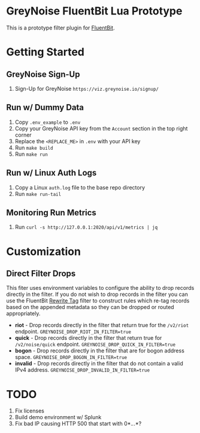 # GreyNoise FluentBit Lua Prototype
This is a prototype filter plugin for [FluentBit](https://fluentbit.io/).

# Getting Started

## GreyNoise Sign-Up
1. Sign-Up for GreyNoise `https://viz.greynoise.io/signup/`

## Run w/ Dummy Data
1. Copy `.env_example` to `.env`
1. Copy your GreyNoise API key from the `Account` section in the top right corner
1. Replace the `<REPLACE_ME>` in `.env` with your API key
1. Run `make build`
1. Run `make run`

## Run w/ Linux Auth Logs
1. Copy a Linux `auth.log` file to the base repo directory
1. Run `make run-tail`

## Monitoring Run Metrics
1. Run `curl -s http://127.0.0.1:2020/api/v1/metrics | jq`

# Customization

## Direct Filter Drops
This fiter uses environment variables to configure the ability to drop records directly in the filter. If you do not wish to drop records in the filter you can use the FluentBit [Rewrite Tag](https://docs.fluentbit.io/manual/pipeline/filters/rewrite-tag) filter to construct rules which re-tag records based on the appended metadata so they can be dropped or routed appropriately.

* **riot** - Drop records directly in the filter that return true for the  `/v2/riot` endpoint. `GREYNOISE_DROP_RIOT_IN_FILTER=true`
* **quick** - Drop records directly in the filter that return true for `/v2/noise/quick` endpoint. `GREYNOISE_DROP_QUICK_IN_FILTER=true`
* **bogon** - Drop records directly in the filter that are for bogon address space. `GREYNOISE_DROP_BOGON_IN_FILTER=true`
* **invalid** - Drop records directly in the filter that do not contain a valid IPv4 address. `GREYNOISE_DROP_INVALID_IN_FILTER=true`

# TODO
1. Fix licenses
1. Build demo environment w/ Splunk
1. Fix bad IP causing HTTP 500 that start with 0*.*.*.*?
